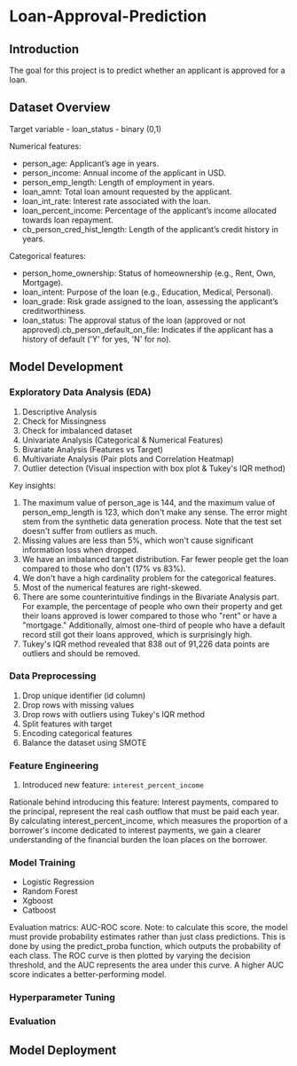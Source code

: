 # Loan-Approval-Prediction

## Introduction

The goal for this project is to predict whether an applicant is approved for a loan. 

## Dataset Overview

Target variable - loan_status - binary (0,1)

Numerical features:

- person_age: Applicant’s age in years.
- person_income: Annual income of the applicant in USD.
- person_emp_length: Length of employment in years.
- loan_amnt: Total loan amount requested by the applicant.
- loan_int_rate: Interest rate associated with the loan.
- loan_percent_income: Percentage of the applicant’s income allocated towards loan repayment.
- cb_person_cred_hist_length: Length of the applicant’s credit history in years.

Categorical features:

- person_home_ownership: Status of homeownership (e.g., Rent, Own, Mortgage).
- loan_intent: Purpose of the loan (e.g., Education, Medical, Personal).
- loan_grade: Risk grade assigned to the loan, assessing the applicant’s creditworthiness.
- loan_status: The approval status of the loan (approved or not approved).cb_person_default_on_file: Indicates if the applicant has a history of default ('Y' for yes, 'N' for no).

## Model Development

### Exploratory Data Analysis (EDA)

1. Descriptive Analysis
2. Check for Missingness
3. Check for imbalanced dataset
4. Univariate Analysis (Categorical & Numerical Features)
5. Bivariate Analysis (Features vs Target)
6. Multivariate Analysis (Pair plots and Correlation Heatmap)
7. Outlier detection (Visual inspection with box plot & Tukey's IQR method)

Key insights:
1. The maximum value of person_age is 144, and the maximum value of person_emp_length is 123, which don't make any sense. The error might stem from the synthetic data generation process. Note that the test set doesn't suffer from outliers as much.
2. Missing values are less than 5%, which won't cause significant information loss when dropped.
3. We have an imbalanced target distribution. Far fewer people get the loan compared to those who don't (17% vs 83%).
4. We don't have a high cardinality problem for the categorical features.
5. Most of the numerical features are right-skewed.
6. There are some counterintuitive findings in the Bivariate Analysis part. For example, the percentage of people who own their property and get their loans approved is lower compared to those who "rent" or have a "mortgage." Additionally, almost one-third of people who have a default record still got their loans approved, which is surprisingly high. 
7. Tukey's IQR method revealed that 838 out of 91,226 data points are outliers and should be removed.

### Data Preprocessing

1. Drop unique identifier (id column)
2. Drop rows with missing values
3. Drop rows with outliers using Tukey's IQR method
4. Split features with target
5. Encoding categorical features
6. Balance the dataset using SMOTE

### Feature Engineering

1. Introduced new feature: `interest_percent_income`

Rationale behind introducing this feature: Interest payments, compared to the principal, represent the real cash outflow that must be paid each year. By calculating interest_percent_income, which measures the proportion of a borrower's income dedicated to interest payments, we gain a clearer understanding of the financial burden the loan places on the borrower. 

### Model Training

- Logistic Regression
- Random Forest
- Xgboost
- Catboost

Evaluation matrics: AUC-ROC score. 
Note: to calculate this score, the model must provide probability estimates rather than just class predictions. This is done by using the predict_proba function, which outputs the probability of each class. The ROC curve is then plotted by varying the decision threshold, and the AUC represents the area under this curve. A higher AUC score indicates a better-performing model.

### Hyperparameter Tuning


### Evaluation



## Model Deployment